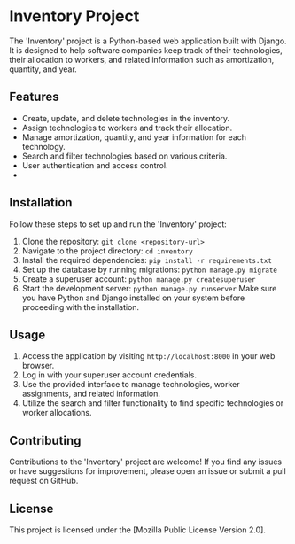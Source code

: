 # Inventory Project
The 'Inventory' project is a Python-based web application built with Django. It is designed to help software companies keep track of their technologies, their allocation to workers, and related information such as amortization, quantity, and year.

## Features
- Create, update, and delete technologies in the inventory.
- Assign technologies to workers and track their allocation.
- Manage amortization, quantity, and year information for each technology.
- Search and filter technologies based on various criteria.
- User authentication and access control.
- 
## Installation
Follow these steps to set up and run the 'Inventory' project:
1. Clone the repository: `git clone <repository-url>`
2. Navigate to the project directory: `cd inventory`
3. Install the required dependencies: `pip install -r requirements.txt`
4. Set up the database by running migrations: `python manage.py migrate`
5. Create a superuser account: `python manage.py createsuperuser`
6. Start the development server: `python manage.py runserver`
Make sure you have Python and Django installed on your system before proceeding with the installation.

## Usage
1. Access the application by visiting `http://localhost:8000` in your web browser.
2. Log in with your superuser account credentials.
3. Use the provided interface to manage technologies, worker assignments, and related information.
4. Utilize the search and filter functionality to find specific technologies or worker allocations.
   
## Contributing
Contributions to the 'Inventory' project are welcome! If you find any issues or have suggestions for improvement, please open an issue or submit a pull request on GitHub.

## License
This project is licensed under the [Mozilla Public License Version 2.0].
